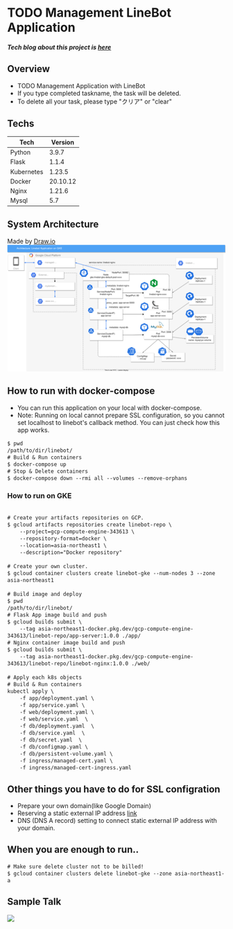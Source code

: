 # TODO Management LineBot Application

##### Tech blog about this project is [here](https://kk1110.netlify.app/blog/linebot)

## Overview

- TODO Management Application with LineBot
- If you type completed taskname, the task will be deleted.
- To delete all your task, please type "クリア" or "clear"

## Techs

| Tech       | Version  |
| ---------- | -------- |
| Python     | 3.9.7    |
| Flask      | 1.1.4    |
| Kubernetes | 1.23.5   |
| Docker     | 20.10.12 |
| Nginx      | 1.21.6   |
| Mysql      | 5.7      |

## System Architecture

Made by [Draw.io](https://app.diagrams.net/)
![](architecture_linebot.drawio.svg)

## How to run with docker-compose

- You can run this application on your local with docker-compose.
- Note: Running on local cannot prepare SSL configuration, so you cannot set localhost to linebot's callback method. You can just check how this app works.

```
$ pwd
/path/to/dir/linebot/
# Build & Run containers
$ docker-compose up
# Stop & Delete containers
$ docker-compose down --rmi all --volumes --remove-orphans
```

### How to run on GKE

```

# Create your artifacts repositories on GCP.
$ gcloud artifacts repositories create linebot-repo \
    --project=gcp-compute-engine-343613 \
    --repository-format=docker \
    --location=asia-northeast1 \
    --description="Docker repository"

# Create your own cluster.
$ gcloud container clusters create linebot-gke --num-nodes 3 --zone asia-northeast1

# Build image and deploy
$ pwd
/path/to/dir/linebot/
# Flask App image build and push
$ gcloud builds submit \
    --tag asia-northeast1-docker.pkg.dev/gcp-compute-engine-343613/linebot-repo/app-server:1.0.0 ./app/
# Nginx container image build and push
$ gcloud builds submit \
    --tag asia-northeast1-docker.pkg.dev/gcp-compute-engine-343613/linebot-repo/linebot-nginx:1.0.0 ./web/

# Apply each k8s objects
# Build & Run containers
kubectl apply \
    -f app/deployment.yaml \
    -f app/service.yaml \
    -f web/deployment.yaml \
    -f web/service.yaml  \
    -f db/deployment.yaml  \
    -f db/service.yaml  \
    -f db/secret.yaml  \
    -f db/configmap.yaml \
    -f db/persistent-volume.yaml \
    -f ingress/managed-cert.yaml \
    -f ingress/managed-cert-ingress.yaml
```

## Other things you have to do for SSL configration

- Prepare your own domain(like Google Domain)
- Reserving a static external IP address [link](https://cloud.google.com/compute/docs/ip-addresses/reserve-static-external-ip-address)
- DNS (DNS A record) setting to connect static external IP address with your domain.

## When you are enough to run..

```
# Make sure delete cluster not to be billed!
$ gcloud container clusters delete linebot-gke --zone asia-northeast1-a
```

## Sample Talk

<img src="https://user-images.githubusercontent.com/25422441/144426698-72fbaea0-514a-4a19-88c8-d9461f88566a.png" width="200px">
